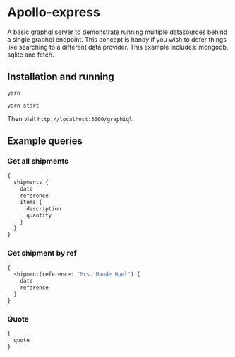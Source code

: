 # Apollo-express

A basic graphql server to demonstrate running multiple datasources behind a single graphql endpoint.
This concept is handy if you wish to defer things like searching to a different data provider.
This example includes: mongodb, sqlite and fetch.

## Installation and running 

`yarn`

`yarn start`

Then visit `http://localhost:3000/graphiql`.

## Example queries 

### Get all shipments

```graphql
{
  shipments {
    date
    reference
    items {
      description
      quantity
    }
  }
}
```

### Get shipment by ref

```graphql
{
  shipment(reference: "Mrs. Maude Huel") {
    date
    reference
  }
}
```

### Quote

```graphql
{
  quote
}
```